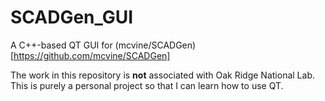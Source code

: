 # SCADGen_GUI

A C++-based QT GUI for (mcvine/SCADGen)[https://github.com/mcvine/SCADGen]

The work in this repository is __not__ associated with Oak Ridge National Lab. This is purely a personal project so that I can learn how to use QT.
